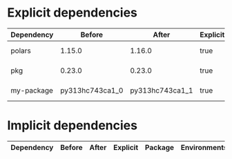 # Explicit dependencies

|Dependency|Before|After|Explicit|Package|Environments|
|-|-|-|-|-|-|
|polars|1.15.0|1.16.0|true|conda|*all envs* on osx-arm64|
|pkg|0.23.0|0.23.0|true|conda|*all envs* on linux-64|
|my-package|py313hc743ca1_0|py313hc743ca1_1|true|conda|*all envs* on osx-arm64|

# Implicit dependencies

|Dependency|Before|After|Explicit|Package|Environments|
|-|-|-|-|-|-|


[^1]: **Bold** means explicit dependency.
[^2]: Dependency got downgraded.
